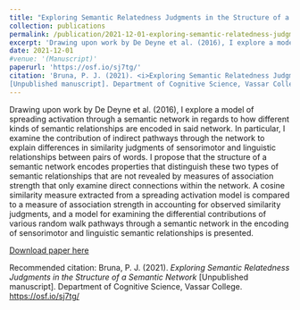 ```yaml
---
title: "Exploring Semantic Relatedness Judgments in the Structure of a Semantic Network"
collection: publications
permalink: /publication/2021-12-01-exploring-semantic-relatedness-judgments-in-the-structure-of-a-semantic-network
excerpt: 'Drawing upon work by De Deyne et al. (2016), I explore a model of spreading activation through a semantic network in regards to how different kinds of semantic relationships are encoded  in  said  network.  In  particular,  I  examine  the contribution  of  indirect  pathways  through  the  network  to explain differences in similarity judgments of sensorimotor and linguistic relationships between pairs of words. I propose that the structure of a semantic network  encodes properties that distinguish these two types of semantic relationships that are not  revealed  by  measures  of  association  strength  that  only examine  direct  connections  within  the  network.  A  cosine similarity measure extracted from a spreading activation model is compared to a measure of association strength in accounting for observed similarity judgments, and a model for examining the differential contributions of various random walk pathways through a semantic network in the encoding of sensorimotor and linguistic semantic relationships is presented.'
date: 2021-12-01
#venue: '(Manuscript)'
paperurl: 'https://osf.io/sj7tg/'
citation: 'Bruna, P. J. (2021). <i>Exploring Semantic Relatedness Judgments in the Structure of a Semantic Network</i>
[Unpublished manuscript]. Department of Cognitive Science, Vassar College. https://osf.io/sj7tg/' 
---
```

Drawing upon work by De Deyne et al. (2016), I explore a model of spreading activation through a semantic network in regards to how different kinds of semantic relationships are encoded  in  said  network.  In  particular,  I  examine  the contribution  of  indirect  pathways  through  the  network  to explain differences in similarity judgments of sensorimotor and linguistic relationships between pairs of words. I propose that the structure of a semantic network  encodes properties that distinguish these two types of semantic relationships that are not  revealed  by  measures  of  association  strength  that  only examine  direct  connections  within  the  network.  A  cosine similarity measure extracted from a spreading activation model is compared to a measure of association strength in accounting for observed similarity judgments, and a model for examining the differential contributions of various random walk pathways through a semantic network in the encoding of sensorimotor and linguistic semantic relationships is presented.

[Download paper here](https://osf.io/sj7tg/)

Recommended citation: Bruna, P. J. (2021). *Exploring Semantic Relatedness Judgments in the Structure of a Semantic Network*
[Unpublished manuscript]. Department of Cognitive Science, Vassar College. https://osf.io/sj7tg/
